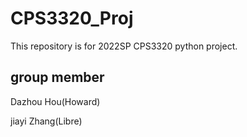 # CPS3320_Proj

This repository is for 2022SP CPS3320 python project.

## group member
Dazhou Hou(Howard)

jiayi Zhang(Libre)
